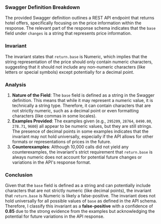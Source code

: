 ### Swagger Definition Breakdown
The provided Swagger definition outlines a REST API endpoint that returns hotel offers, specifically focusing on the price information within the response. The relevant part of the response schema indicates that the `base` field under `changes` is a string that represents price information.

### Invariant
The invariant states that `return.base` is Numeric, which implies that the string representation of the price should only contain numeric characters, suggesting that it should not include any non-numeric characters (like letters or special symbols) except potentially for a decimal point.

### Analysis
1. **Nature of the Field**: The `base` field is defined as a string in the Swagger definition. This means that while it may represent a numeric value, it is technically a string type. Therefore, it can contain characters that are not strictly numeric, such as a decimal point or even formatting characters (like commas in some locales).
2. **Examples Provided**: The examples given (e.g., `295209`, `28764`, `8490.00`, `278.71`, `9600`) all appear to be numeric values, but they are still strings. The presence of decimal points in some examples indicates that the invariant may not hold universally, especially if the API allows for other formats or representations of prices in the future.
3. **Counterexamples**: Although 10,000 calls did not yield any counterexamples, the invariant's strict requirement that `return.base` is always numeric does not account for potential future changes or variations in the API's response format.

### Conclusion
Given that the `base` field is defined as a string and can potentially include characters that are not strictly numeric (like decimal points), the invariant that `return.base` is Numeric is likely a false-positive. The invariant does not hold universally for all possible values of `base` as defined in the API schema. Therefore, I classify this invariant as a **false-positive** with a confidence of **0.85** due to the strong evidence from the examples but acknowledging the potential for future variations in the API response.
